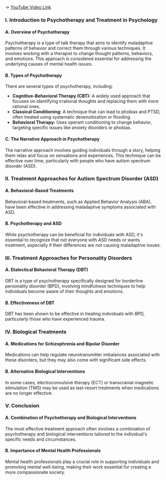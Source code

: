 -> [YouTube Video Link](https://www.youtube.com/watch?v=aIOzBvGxMNA&list=PLWoagukcejEx2ekCL_IH8oE0tSwwYvvtJ&index=14&pp=iAQB)

### I. Introduction to Psychotherapy and Treatment in Psychology
#### A. Overview of Psychotherapy

Psychotherapy is a type of talk therapy that aims to identify maladaptive patterns of behavior and correct them through various techniques. It involves working with a therapist to change thought patterns, behaviors, and emotions. This approach is considered essential for addressing the underlying causes of mental health issues.

#### B. Types of Psychotherapy

There are several types of psychotherapy, including:

*   **Cognitive-Behavioral Therapy (CBT):** A widely used approach that focuses on identifying irrational thoughts and replacing them with more rational ones.
*   **Classical Conditioning:** A technique that can lead to phobias and PTSD, often treated using systematic desensitization or flooding.
*   **Behavioral Therapy:** Uses operant conditioning to change behavior, targeting specific issues like anxiety disorders or phobias.

#### C. The Narrative Approach in Psychotherapy

The narrative approach involves guiding individuals through a story, helping them relax and focus on sensations and experiences. This technique can be effective over time, particularly with people who have autism spectrum disorder (ASD).

### II. Treatment Approaches for Autism Spectrum Disorder (ASD)
#### A. Behavioral-Based Treatments

Behavioral-based treatments, such as Applied Behavior Analysis (ABA), have been effective in addressing maladaptive symptoms associated with ASD.

#### B. Psychotherapy and ASD

While psychotherapy can be beneficial for individuals with ASD, it's essential to recognize that not everyone with ASD needs or wants treatment, especially if their differences are not causing maladaptive issues.

### III. Treatment Approaches for Personality Disorders
#### A. Dialectical Behavioral Therapy (DBT)

DBT is a type of psychotherapy specifically designed for borderline personality disorder (BPD), involving mindfulness techniques to help individuals become aware of their thoughts and emotions.

#### B. Effectiveness of DBT

DBT has been shown to be effective in treating individuals with BPD, particularly those who have experienced trauma.

### IV. Biological Treatments
#### A. Medications for Schizophrenia and Bipolar Disorder

Medications can help regulate neurotransmitter imbalances associated with these disorders, but they may also come with significant side effects.

#### B. Alternative Biological Interventions

In some cases, electroconvulsive therapy (ECT) or transcranial magnetic stimulation (TMS) may be used as last-resort treatments when medications are no longer effective.

### V. Conclusion
#### A. Combination of Psychotherapy and Biological Interventions

The most effective treatment approach often involves a combination of psychotherapy and biological interventions tailored to the individual's specific needs and circumstances.

#### B. Importance of Mental Health Professionals

Mental health professionals play a crucial role in supporting individuals and promoting mental well-being, making their work essential for creating a more compassionate society.